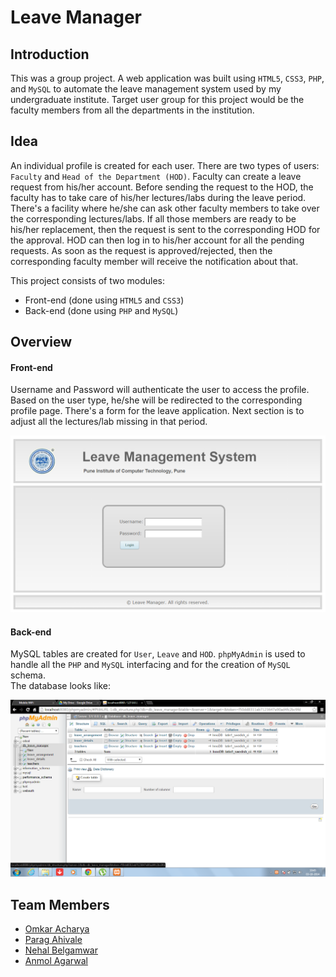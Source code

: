 # Leave Manager

## Introduction
This was a group project. A web application was built using `HTML5`, `CSS3`, `PHP`, and `MySQL` to automate the leave management system used by my undergraduate institute. Target user group for this project would be the faculty members from all the departments in the institution. 

## Idea
An individual profile is created for each user. There are two types of users: `Faculty` and `Head of the Department (HOD)`. Faculty can create a leave request from his/her account. Before sending the request to the HOD, the faculty has to take care of his/her lectures/labs during the leave period. There's a facility where he/she can ask other faculty members to take over the corresponding lectures/labs. If all those members are ready to be his/her replacement, then the request is sent to the corresponding HOD for the approval. HOD can then log in to his/her account for all the pending requests. As soon as the request is approved/rejected, then the corresponding faculty member will receive the notification about that.
  
This project consists of two modules:  
* Front-end (done using `HTML5` and `CSS3`)
* Back-end (done using `PHP` and `MySQL`)

## Overview
#### Front-end
Username and Password will authenticate the user to access the profile. Based on the user type, he/she will be redirected to the corresponding profile page. There's a form for the leave application. Next section is to adjust all the lectures/lab missing in that period.

![Home page](/HomePage.png)

#### Back-end
MySQL tables are created for `User`, `Leave` and `HOD`. `phpMyAdmin` is used to handle all the `PHP` and `MySQL` interfacing and for the creation of `MySQL` schema.  
The database looks like:  

![Database](/schema/db1.png)

## Team Members
  
* [Omkar Acharya](https://omkaracharya.github.io/)
* [Parag Ahivale](https://www.linkedin.com/in/parag-ahivale-901b7b91)
* [Nehal Belgamwar](https://www.linkedin.com/in/nehal-belgamwar-a8a61692)
* [Anmol Agarwal](https://www.linkedin.com/in/anmol-agarwal-2614bb87)
